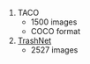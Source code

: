 1. TACO
   - 1500 images
   - COCO format
 2. [TrashNet](https://github.com/garythung/trashnet)
    - 2527 images
